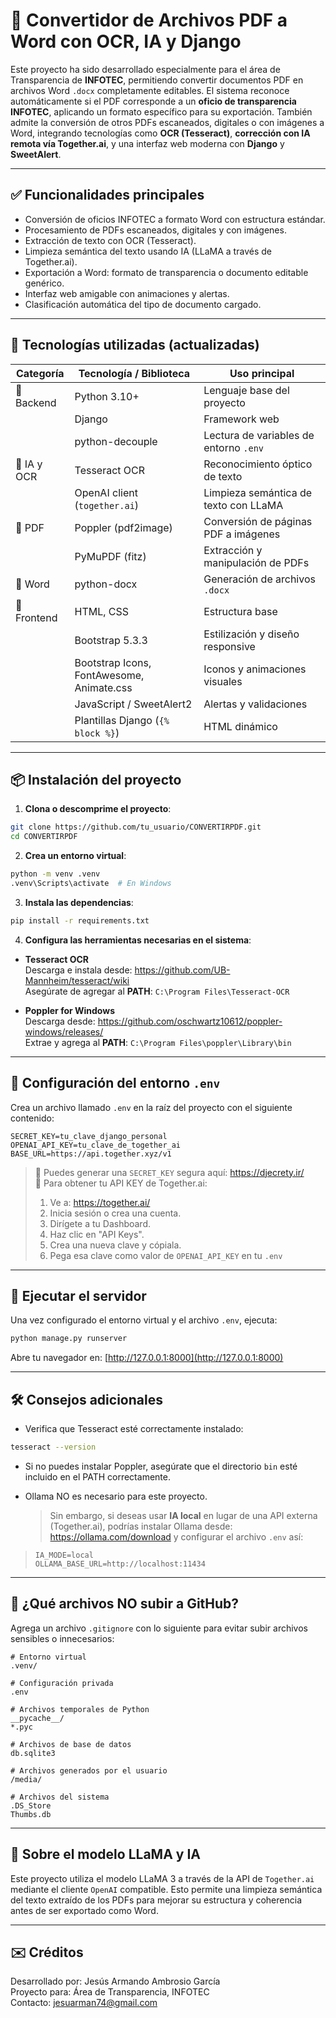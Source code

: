 
# 📄 Convertidor de Archivos PDF a Word con OCR, IA y Django

Este proyecto ha sido desarrollado especialmente para el área de Transparencia de **INFOTEC**, permitiendo convertir documentos PDF en archivos Word `.docx` completamente editables. El sistema reconoce automáticamente si el PDF corresponde a un **oficio de transparencia INFOTEC**, aplicando un formato específico para su exportación. También admite la conversión de otros PDFs escaneados, digitales o con imágenes a Word, integrando tecnologías como **OCR (Tesseract)**, **corrección con IA remota vía Together.ai**, y una interfaz web moderna con **Django** y **SweetAlert**.

---

## ✅ Funcionalidades principales

- Conversión de oficios INFOTEC a formato Word con estructura estándar.
- Procesamiento de PDFs escaneados, digitales y con imágenes.
- Extracción de texto con OCR (Tesseract).
- Limpieza semántica del texto usando IA (LLaMA a través de Together.ai).
- Exportación a Word: formato de transparencia o documento editable genérico.
- Interfaz web amigable con animaciones y alertas.
- Clasificación automática del tipo de documento cargado.

---

## 🧩 Tecnologías utilizadas (actualizadas)

| Categoría       | Tecnología / Biblioteca                         | Uso principal |
|----------------|--------------------------------------------------|---------------|
| 🐍 Backend      | Python 3.10+                                     | Lenguaje base del proyecto |
|                | Django                                           | Framework web |
|                | python-decouple                                  | Lectura de variables de entorno `.env` |
| 🧠 IA y OCR     | Tesseract OCR                                    | Reconocimiento óptico de texto |
|                | OpenAI client (`together.ai`)                    | Limpieza semántica de texto con LLaMA |
| 🧾 PDF          | Poppler (pdf2image)                              | Conversión de páginas PDF a imágenes |
|                | PyMuPDF (fitz)                                   | Extracción y manipulación de PDFs |
| 📝 Word         | python-docx                                      | Generación de archivos `.docx` |
| 🎨 Frontend     | HTML, CSS                                        | Estructura base |
|                | Bootstrap 5.3.3                                   | Estilización y diseño responsive |
|                | Bootstrap Icons, FontAwesome, Animate.css        | Iconos y animaciones visuales |
|                | JavaScript / SweetAlert2                         | Alertas y validaciones |
|                | Plantillas Django (`{% block %}`)                | HTML dinámico |

---

## 📦 Instalación del proyecto

1. **Clona o descomprime el proyecto**:

```bash
git clone https://github.com/tu_usuario/CONVERTIRPDF.git
cd CONVERTIRPDF
```

2. **Crea un entorno virtual**:

```bash
python -m venv .venv
.venv\Scripts\activate  # En Windows
```

3. **Instala las dependencias**:

```bash
pip install -r requirements.txt
```

4. **Configura las herramientas necesarias en el sistema**:

- **Tesseract OCR**  
  Descarga e instala desde: https://github.com/UB-Mannheim/tesseract/wiki  
  Asegúrate de agregar al **PATH**: `C:\Program Files\Tesseract-OCR`

- **Poppler for Windows**  
  Descarga desde: https://github.com/oschwartz10612/poppler-windows/releases/  
  Extrae y agrega al **PATH**: `C:\Program Files\poppler\Library\bin`

---

## 🔑 Configuración del entorno `.env`

Crea un archivo llamado `.env` en la raíz del proyecto con el siguiente contenido:

```env
SECRET_KEY=tu_clave_django_personal
OPENAI_API_KEY=tu_clave_de_together_ai
BASE_URL=https://api.together.xyz/v1
```

> 📌 Puedes generar una `SECRET_KEY` segura aquí: https://djecrety.ir/  
> 🔐 Para obtener tu API KEY de Together.ai:
>
> 1. Ve a: https://together.ai/
> 2. Inicia sesión o crea una cuenta.
> 3. Dirígete a tu Dashboard.
> 4. Haz clic en "API Keys".
> 5. Crea una nueva clave y cópiala.
> 6. Pega esa clave como valor de `OPENAI_API_KEY` en tu `.env`

---

## 🚀 Ejecutar el servidor

Una vez configurado el entorno virtual y el archivo `.env`, ejecuta:

```bash
python manage.py runserver
```

Abre tu navegador en: [http://127.0.0.1:8000](http://127.0.0.1:8000)

---

## 🛠️ Consejos adicionales

- Verifica que Tesseract esté correctamente instalado:

```bash
tesseract --version
```

- Si no puedes instalar Poppler, asegúrate que el directorio `bin` esté incluido en el PATH correctamente.

- Ollama NO es necesario para este proyecto.  
  > Sin embargo, si deseas usar **IA local** en lugar de una API externa (Together.ai), podrías instalar Ollama desde: https://ollama.com/download y configurar el archivo `.env` así:
>
> ```env
> IA_MODE=local
> OLLAMA_BASE_URL=http://localhost:11434
> ```

---

## 🙈 ¿Qué archivos NO subir a GitHub?

Agrega un archivo `.gitignore` con lo siguiente para evitar subir archivos sensibles o innecesarios:

```
# Entorno virtual
.venv/

# Configuración privada
.env

# Archivos temporales de Python
__pycache__/
*.pyc

# Archivos de base de datos
db.sqlite3

# Archivos generados por el usuario
/media/

# Archivos del sistema
.DS_Store
Thumbs.db
```

---

## 🧠 Sobre el modelo LLaMA y IA

Este proyecto utiliza el modelo LLaMA 3 a través de la API de `Together.ai` mediante el cliente `OpenAI` compatible. Esto permite una limpieza semántica del texto extraído de los PDFs para mejorar su estructura y coherencia antes de ser exportado como Word.

---

## ✉️ Créditos

Desarrollado por: Jesús Armando Ambrosio García  
Proyecto para: Área de Transparencia, INFOTEC  
Contacto: [jesuarman74@gmail.com](mailto:jesuarman74@gmail.com)
